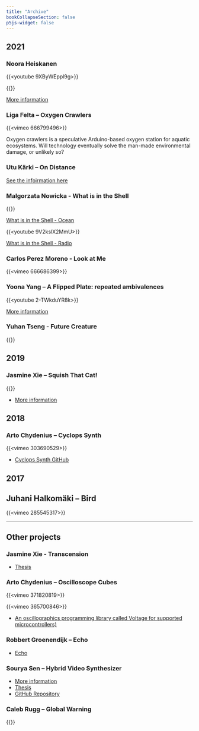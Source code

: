 ```yaml
---
title: "Archive"
bookCollapseSection: false
p5js-widget: false
---
```


## 2021

### Noora Heiskanen

{{<youtube 9XByWEppl9g>}}

{{<youtube YFMD0Js_DoQ>}}

[More information](https://www.nooraheiskanen.com/work/silent-wings-cellulose-nitinol-installation/)

### Liga Felta – Oxygen Crawlers

{{<vimeo 666799496>}}

Oxygen crawlers is a speculative Arduino-based oxygen station for aquatic ecosystems. Will technology eventually solve the man-made environmental damage, or unlikely so?

### Utu Kärki – On Distance

[See the infoirmation here](https://ambivalent.world/misc/efa_documentation/)

### Malgorzata Nowicka - What is in the Shell

{{<youtube IiaRDXWyYTM>}}

[What is in the Shell - Ocean](https://www.hackster.io/nowickam/what-is-in-the-shell-ocean-7ce990)

{{<youtube 9V2kslX2MmU>}}

[What is in the Shell - Radio](https://www.hackster.io/nowickam/what-is-in-the-shell-radio-eb7a41)

### Carlos Perez Moreno - Look at Me

{{<vimeo 666686399>}}

### Yoona Yang – A Flipped Plate: repeated ambivalences

{{<youtube 2-TWkduYR8k>}}

[More information](https://www.hackster.io/yyoona/a-flipped-plate-repeated-ambivalences-79aa19)

### Yuhan Tseng - Future Creature

{{<youtube q5PHm4vBs8o>}}

## 2019 

### Jasmine Xie – Squish That Cat!

{{<youtube X1e-9C5cO1c>}}

- [More information](https://www.jasminexie.art/squish-that-cat)

## 2018 

### Arto Chydenius – Cyclops Synth

{{<vimeo 303690529>}}

- [Cyclops Synth GitHub](https://github.com/achydenius/cyclops-synth)

## 2017

## Juhani Halkomäki – Bird

{{<vimeo 285545317>}}

--- 

## Other projects 

### Jasmine Xie - Transcension

- [Thesis](https://aaltodoc.aalto.fi/handle/123456789/111903)

### Arto Chydenius – Oscilloscope Cubes

{{<vimeo 371820819>}}

{{<vimeo 365700846>}}

- [An oscillographics programming library called Voltage for supported microcontrollers)](https://github.com/achydenius/voltage)

### Robbert Groenendijk – Echo

- [Echo](https://robbert.xyz/?portfolio=echo)

### Sourya Sen – Hybrid Video Synthesizer

- [More information](https://ayruos.com/hybrid-video-synthesiser/)
- [Thesis](http://urn.fi/URN:NBN:fi:aalto-201905193158)
- [GitHub Repository](https://github.com/sourya-sen/rPi_synth)

### Caleb Rugg – Global Warning

{{<youtube nahqFan9TkM>}}